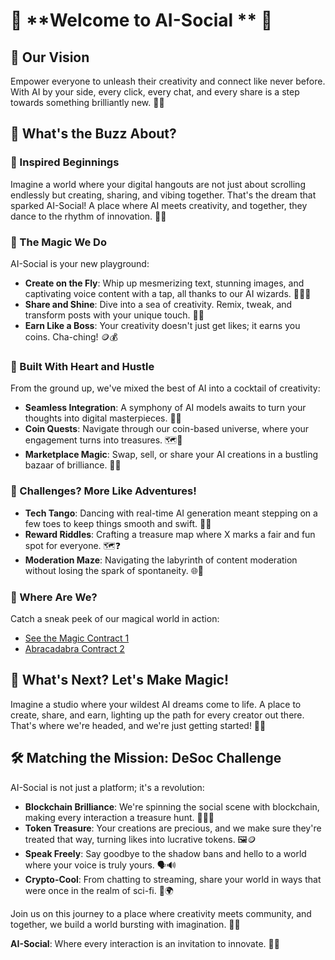 # 🚀 **Welcome to AI-Social ** 🚀

## 🌈 Our Vision

Empower everyone to unleash their creativity and connect like never before. With AI by your side, every click, every chat, and every share is a step towards something brilliantly new. 🎨💡

## 🎉 What's the Buzz About?

### 🌟 Inspired Beginnings

Imagine a world where your digital hangouts are not just about scrolling endlessly but creating, sharing, and vibing together. That's the dream that sparked AI-Social! A place where AI meets creativity, and together, they dance to the rhythm of innovation. 🕺🤖

### 🚀 The Magic We Do

AI-Social is your new playground:

- **Create on the Fly**: Whip up mesmerizing text, stunning images, and captivating voice content with a tap, all thanks to our AI wizards. 📝🎨🎤
- **Share and Shine**: Dive into a sea of creativity. Remix, tweak, and transform posts with your unique touch. 🔄✨
- **Earn Like a Boss**: Your creativity doesn't just get likes; it earns you coins. Cha-ching! 🪙💰

### 🔨 Built With Heart and Hustle

From the ground up, we've mixed the best of AI into a cocktail of creativity:

- **Seamless Integration**: A symphony of AI models awaits to turn your thoughts into digital masterpieces. 🧠🎼
- **Coin Quests**: Navigate through our coin-based universe, where your engagement turns into treasures. 🗺️💎
- **Marketplace Magic**: Swap, sell, or share your AI creations in a bustling bazaar of brilliance. 🏪🌟

### 🚧 Challenges? More Like Adventures!

- **Tech Tango**: Dancing with real-time AI generation meant stepping on a few toes to keep things smooth and swift. 💃🕺
- **Reward Riddles**: Crafting a treasure map where X marks a fair and fun spot for everyone. 🗺️❓
- **Moderation Maze**: Navigating the labyrinth of content moderation without losing the spark of spontaneity. 🌐🔐

### 📡 Where Are We?

Catch a sneak peek of our magical world in action:

- [See the Magic Contract 1](https://testnet.snowtrace.io/address/0xc15a4acD373f39c9A8474058b26e3AFBe5c40865)
- [Abracadabra Contract 2](https://testnet.snowtrace.io/address/0x932b4902AC3E40b46661881fBcA91268C81DFBf3)

## 🔮 What's Next? Let's Make Magic!

Imagine a studio where your wildest AI dreams come to life. A place to create, share, and earn, lighting up the path for every creator out there. That's where we're headed, and we're just getting started! 🌠🎩

## 🛠️ Matching the Mission: DeSoc Challenge

AI-Social is not just a platform; it's a revolution:

- **Blockchain Brilliance**: We're spinning the social scene with blockchain, making every interaction a treasure hunt. 🏴‍☠️💎
- **Token Treasure**: Your creations are precious, and we make sure they're treated that way, turning likes into lucrative tokens. 🖼️🪙
- **Speak Freely**: Say goodbye to the shadow bans and hello to a world where your voice is truly yours. 🗣️🔊
- **Crypto-Cool**: From chatting to streaming, share your world in ways that were once in the realm of sci-fi. 📱🌍

Join us on this journey to a place where creativity meets community, and together, we build a world bursting with imagination. 🌈👾

**AI-Social**: Where every interaction is an invitation to innovate. 🎉🚀
